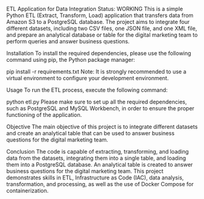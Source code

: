 ETL Application for Data Integration
Status: WORKING
This is a simple Python ETL (Extract, Transform, Load) application that transfers data from Amazon S3 to a PostgreSQL database. The project aims to integrate four different datasets, including two CSV files, one JSON file, and one XML file, and prepare an analytical database or table for the digital marketing team to perform queries and answer business questions.

Installation
To install the required dependencies, please use the following command using pip, the Python package manager:

pip install -r requirements.txt
Note: It is strongly recommended to use a virtual environment to configure your development environment.

Usage
To run the ETL process, execute the following command:

python etl.py
Please make sure to set up all the required dependencies, such as PostgreSQL and MySQL Workbench, in order to ensure the proper functioning of the application.

Objective
The main objective of this project is to integrate different datasets and create an analytical table that can be used to answer business questions for the digital marketing team.

Conclusion
The code is capable of extracting, transforming, and loading data from the datasets, integrating them into a single table, and loading them into a PostgreSQL database. An analytical table is created to answer business questions for the digital marketing team. This project demonstrates skills in ETL, Infrastructure as Code (IAC), data analysis, transformation, and processing, as well as the use of Docker Compose for containerization.